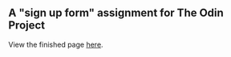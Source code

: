 ## A "sign up form" assignment for The Odin Project

View the finished page [here](https://kramyengir.github.io/sign-up-form/).
